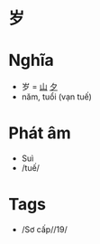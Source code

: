 # 岁

# Nghĩa
* 岁 = [山](山.md) [夕](夕.md)
* năm, tuổi (vạn tuế)

# Phát âm
* Suì
*  /tuế/

# Tags
* /Sơ cấp//19/

